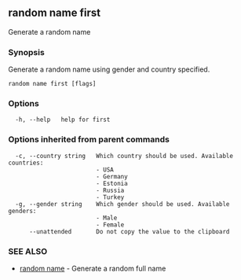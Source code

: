 ## random name first

Generate a random name

### Synopsis

Generate a random name using gender and country specified.

```
random name first [flags]
```

### Options

```
  -h, --help   help for first
```

### Options inherited from parent commands

```
  -c, --country string   Which country should be used. Available countries:
                         - USA
                         - Germany
                         - Estonia
                         - Russia
                         - Turkey
  -g, --gender string    Which gender should be used. Available genders:
                         - Male
                         - Female
      --unattended       Do not copy the value to the clipboard
```

### SEE ALSO

* [random name](random_name.md)	 - Generate a random full name

